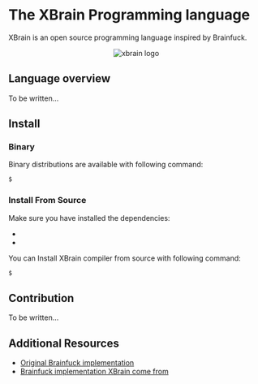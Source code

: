 
# The XBrain Programming language 

XBrain is an open source programming language inspired by Brainfuck. 

<div align="center">
<img src="https://i.imgur.com/CD9bYFx.png" alt="xbrain logo">
</div>


## Language overview
To be written...

## Install
### Binary
Binary distributions are available with following command:

``` bash
$
```

### Install From Source
Make sure you have installed the dependencies:

- 
- 

You can Install XBrain compiler from source with following command:

``` bash
$
```

## Contribution

To be written...



## Additional Resources

* [Original Brainfuck implementation](http://esoteric.sange.fi/brainfuck)
* [ Brainfuck implementation XBrain come from](https://github.com/skeeto/bf-x86)
